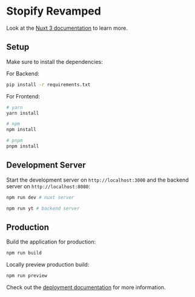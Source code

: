 # Stopify Revamped

Look at the [Nuxt 3 documentation](https://nuxt.com/docs/getting-started/introduction) to learn more.

## Setup

Make sure to install the dependencies:

For Backend:

```bash
pip install -r requirements.txt
```

For Frontend:

```bash
# yarn
yarn install

# npm
npm install

# pnpm
pnpm install
```

## Development Server

Start the development server on `http://localhost:3000` and the backend server on `http://localhost:8080`:

```bash
npm run dev # nuxt server
```

```bash
npm run yt # backend server
```

## Production

Build the application for production:

```bash
npm run build
```

Locally preview production build:

```bash
npm run preview
```

Check out the [deployment documentation](https://nuxt.com/docs/getting-started/deployment) for more information.
